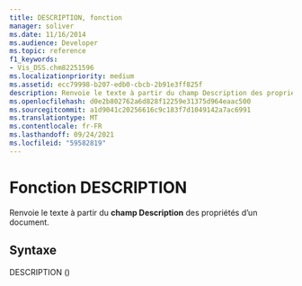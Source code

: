 ```yaml
---
title: DESCRIPTION, fonction
manager: soliver
ms.date: 11/16/2014
ms.audience: Developer
ms.topic: reference
f1_keywords:
- Vis_DSS.chm82251596
ms.localizationpriority: medium
ms.assetid: ecc79998-b207-edb0-cbcb-2b91e3ff825f
description: Renvoie le texte à partir du champ Description des propriétés d’un document.
ms.openlocfilehash: d0e2b802762a6d828f12259e31375d964eaac500
ms.sourcegitcommit: a1d9041c20256616c9c183f7d1049142a7ac6991
ms.translationtype: MT
ms.contentlocale: fr-FR
ms.lasthandoff: 09/24/2021
ms.locfileid: "59582819"
---
```

# <a name="description-function"></a>Fonction DESCRIPTION

Renvoie le texte à partir du **champ Description** des propriétés d’un document. 
  
## <a name="syntax"></a>Syntaxe

DESCRIPTION ()
  

